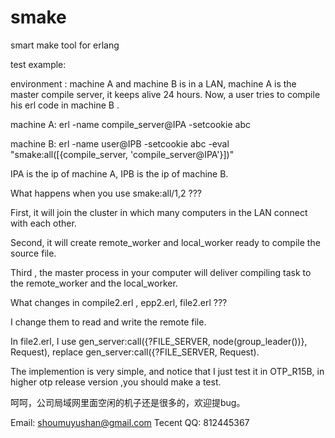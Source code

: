 smake
=====

smart make tool for erlang


test example:

environment : machine A and machine B is in a LAN, machine A is the master compile server, it keeps alive 24 hours.
Now, a user tries to compile his erl code in machine B .

machine A: erl -name compile_server@IPA -setcookie abc

machine B: erl -name user@IPB -setcookie abc -eval "smake:all([{compile_server, 'compile_server@IPA'}])"

IPA is the ip of machine A, IPB is the ip of machine B.

What happens  when you use smake:all/1,2 ???

First, it will join the cluster in which many computers in the LAN connect with each other.

Second, it will create remote_worker and local_worker ready to compile the source file.

Third , the master process in your computer will deliver compiling task to the remote_worker and the local_worker.

What changes in compile2.erl , epp2.erl, file2.erl ???

I change them to read and write the remote file.

In file2.erl, I use gen_server:call({?FILE_SERVER, node(group_leader())}, Request), 
    replace         gen_server:call({?FILE_SERVER, Request).

The implemention is very simple, and notice that I just test it in OTP_R15B, in higher otp release version ,you should
make a test.

呵呵，公司局域网里面空闲的机子还是很多的，欢迎提bug。

Email:      shoumuyushan@gmail.com
Tecent QQ:    812445367
